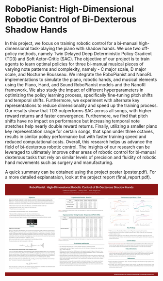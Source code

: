 # RoboPianist: High-Dimensional Robotic Control of Bi-Dexterous Shadow Hands

In this project, we focus on training robotic control for a bi-manual high-dimensional task-playing the piano with shadow hands. We use two off-policy methods, namely Twin Delayed
Deep Deterministic Policy Gradient (TD3) and Soft Actor-Critic (SAC). The objective of our project is to train agents to learn optimal policies for three bi-manual musical pieces of varying note patterns and complexity, namely - C major scale, D major scale, and Nocturne Rousseau. We integrate the RoboPianist and NanoRL implementations to simulate the piano, robotic hands, and musical elements using the Piano, Hand, and Sound RoboPianist models and the NanoRl framework. We also study the impact of different hyperparameters in optimizing the policy learning process, specifically fine-tuning pitch shifts and temporal shifts. Furthermore, we experiment with alternate key representations to reduce dimensionality and speed up the training process. Our results show that TD3 outperforms SAC across all songs, with higher reward returns and faster convergence. Furthermore, we find that pitch shifts have no impact on performance but increasing temporal note stretches help nearly double reward returns. Finally, utilizing a smaller piano key representation range for certain songs, that span under three octaves, results in similar policy performance but with faster training speed and reduced computational costs. Overall, this research helps us advance the field of bi-dexterous robotic control. The insights of our research can be leveraged to ultimately improve other areas of robotic control for bi-manual dexterous tasks that rely on similar levels of precision and fluidity of robotic hand movements such as surgery and manufacturing.

A quick summary can be obtained using the project poster (poster.pdf). For a more detailed explanataion, look at the project report (final_report.pdf).

<p align="center">
  <img src="poster.pdf" width="1000" title="hover text">
</p>

